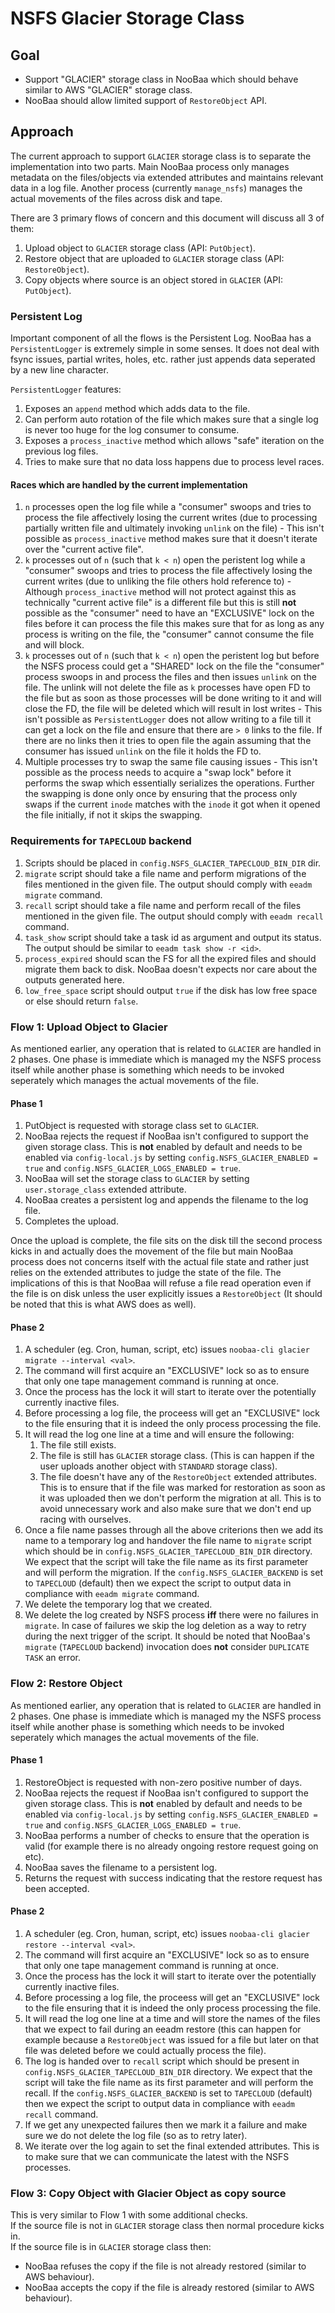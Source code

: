 # NSFS Glacier Storage Class

## Goal
- Support "GLACIER" storage class in NooBaa which should behave similar to AWS "GLACIER" storage class.
- NooBaa should allow limited support of `RestoreObject` API.

## Approach
The current approach to support `GLACIER` storage class is to separate the implementation into two parts.
Main NooBaa process only manages metadata on the files/objects via extended attributes and maintains relevant
data in a log file. Another process (currently `manage_nsfs`) manages the actual movements of the files across
disk and tape.

There are 3 primary flows of concern and this document will discuss all 3 of them:
1. Upload object to `GLACIER` storage class (API: `PutObject`).
2. Restore object that are uploaded to `GLACIER` storage class (API: `RestoreObject`).
3. Copy objects where source is an object stored in `GLACIER` (API: `PutObject`).

### Persistent Log
Important component of all the flows is the Persistent Log. NooBaa has a `PersistentLogger` is extremely simple in some senses. 
It does not deal with fsync issues, partial writes, holes, etc. rather just appends data seperated by a new line character.

`PersistentLogger` features:
1. Exposes an `append` method which adds data to the file.
2. Can perform auto rotation of the file which makes sure that a single log is never too huge for the
log consumer to consume.
3. Exposes a `process_inactive` method which allows "safe" iteration on the previous log files.
4. Tries to make sure that no data loss happens due to process level races.

#### Races which are handled by the current implementation
1. `n` processes open the log file while a "consumer" swoops and tries to process the file affectively losing the
current writes (due to processing partially written file and ultimately invoking `unlink` on the file) - This isn't
possible as `process_inactive` method makes sure that it doesn't iterate over the "current active file".
2. `k` processes out of `n` (such that `k < n`) open the peristent log while a "consumer" swoops and tries to process the
file affectively losing the current writes (due to unliking the file others hold reference to) - Although `process_inactive`
method will not protect against this as technically "current active file" is a different file but this is still **not**
possible as the "consumer" need to have an "EXCLUSIVE" lock on the files before it can process the file this makes sure
that for as long as any process is writing on the file, the "consumer" cannot consume the file and will block.
3. `k` processes out of `n` (such that `k < n`) open the peristent log but before the NSFS process could get a "SHARED" lock on
the file the "consumer" process swoops in and process the files and then issues `unlink` on the file. The unlink will
not delete the file as `k` processes have open FD to the file but as soon as those processes will be done writing to
it and will close the FD, the file will be deleted which will result in lost writes - This isn't possible as `PersistentLogger`
does not allow writing to a file till it can get a lock on the file and ensure that there are `> 0` links to the file.
If there are no links then it tries to open file the again assuming that the consumer has issued `unlink` on the file
it holds the FD to.
4. Multiple processes try to swap the same file causing issues - This isn't possible as the process needs to acquire
a "swap lock" before it performs the swap which essentially serializes the operations. Further the swapping is done only
once by ensuring that the process only swaps if the current `inode` matches with the `inode` it got when it opened the
file initially, if not it skips the swapping.

### Requirements for `TAPECLOUD` backend
1. Scripts should be placed in `config.NSFS_GLACIER_TAPECLOUD_BIN_DIR` dir.
2. `migrate` script should take a file name and perform migrations of the files mentioned in the given file. The output should comply with `eeadm migrate` command.
3. `recall` script should take a file name and perform recall of the files mentioned in the given file. The output should comply with `eeadm recall` command.
3. `task_show` script should take a task id as argument and output its status. The output should be similar to `eeadm task show -r <id>`.
4. `process_expired` should scan the FS for all the expired files and should migrate them back to disk. NooBaa doesn't expects nor care about the outputs generated here.
5. `low_free_space` script should output `true` if the disk has low free space or else should return `false`.

### Flow 1: Upload Object to Glacier
As mentioned earlier, any operation that is related to `GLACIER` are handled in 2 phases. One phase is immediate
which is managed my the NSFS process itself while another phase is something which needs to be invoked seperately
which manages the actual movements of the file.

#### Phase 1
1. PutObject is requested with storage class set to `GLACIER`.
2. NooBaa rejects the request if NooBaa isn't configured to support the given storage class. This is **not** enabled
by default and needs to be enabled via `config-local.js` by setting `config.NSFS_GLACIER_ENABLED = true` and `config.NSFS_GLACIER_LOGS_ENABLED = true`.
3. NooBaa will set the storage class to `GLACIER` by setting `user.storage_class` extended attribute.
4. NooBaa creates a persistent log and appends the filename to the log file.
5. Completes the upload.

Once the upload is complete, the file sits on the disk till the second process kicks in and actually does the movement
of the file but main NooBaa process does not concerns itself with the actual file state and rather just relies on the
extended attributes to judge the state of the file. The implications of this is that NooBaa will refuse a file read operation
even if the file is on disk unless the user explicitly issues a `RestoreObject` (It should be noted that this is what AWS
does as well).

#### Phase 2
1. A scheduler (eg. Cron, human, script, etc) issues `noobaa-cli glacier migrate --interval <val>`.
2. The command will first acquire an "EXCLUSIVE" lock so as to ensure that only one tape management command is running at once.
3. Once the process has the lock it will start to iterate over the potentially currently inactive files.
4. Before processing a log file, the proceess will get an "EXCLUSIVE" lock to the file ensuring that it is indeed the only
process processing the file.
5. It will read the log one line at a time and will ensure the following:
    1. The file still exists.
    2. The file is still has `GLACIER` storage class. (This is can happen if the user uploads another object with `STANDARD`
    storage class).
    3. The file doesn't have any of the `RestoreObject` extended attributes. This is to ensure that if the file was marked
    for restoration as soon as it was uploaded then we don't perform the migration at all. This is to avoid unnecessary
    work and also make sure that we don't end up racing with ourselves.
6. Once a file name passes through all the above criterions then we add its name to a temporary log and handover the file
name to `migrate` script which should be in `config.NSFS_GLACIER_TAPECLOUD_BIN_DIR` directory. We expect that the script will take the file name as its first parameter and will perform the migration. If the `config.NSFS_GLACIER_BACKEND` is set to `TAPECLOUD` (default) then we expect the script to output data in compliance with `eeadm migrate` command.
7. We delete the temporary log that we created.
8. We delete the log created by NSFS process **iff** there were no failures in `migrate`. In case of failures we skip the log 
deletion as a way to retry during the next trigger of the script. It should be noted that NooBaa's `migrate` (`TAPECLOUD` backend) invocation does **not** consider `DUPLICATE TASK` an error.

### Flow 2: Restore Object
As mentioned earlier, any operation that is related to `GLACIER` are handled in 2 phases. One phase is immediate
which is managed my the NSFS process itself while another phase is something which needs to be invoked seperately
which manages the actual movements of the file.

#### Phase 1
1. RestoreObject is requested with non-zero positive number of days.
2. NooBaa rejects the request if NooBaa isn't configured to support the given storage class. This is **not** enabled
by default and needs to be enabled via `config-local.js` by setting `config.NSFS_GLACIER_ENABLED = true` and `config.NSFS_GLACIER_LOGS_ENABLED = true`.
3. NooBaa performs a number of checks to ensure that the operation is valid (for example there is no already ongoing
restore request going on etc).
4. NooBaa saves the filename to a persistent log.
5. Returns the request with success indicating that the restore request has been accepted.

#### Phase 2
1. A scheduler (eg. Cron, human, script, etc) issues `noobaa-cli glacier restore --interval <val>`.
2. The command will first acquire an "EXCLUSIVE" lock so as to ensure that only one tape management command is running at once.
3. Once the process has the lock it will start to iterate over the potentially currently inactive files.
4. Before processing a log file, the proceess will get an "EXCLUSIVE" lock to the file ensuring that it is indeed the only
process processing the file.
5. It will read the log one line at a time and will store the names of the files that we expect to fail during an eeadm restore
(this can happen for example because a `RestoreObject` was issued for a file but later on that file was deleted before we could
actually process the file).
6. The log is handed over to `recall` script which should be present in `config.NSFS_GLACIER_TAPECLOUD_BIN_DIR` directory. We expect that the script will take the file name as its first parameter and will perform the recall. If the `config.NSFS_GLACIER_BACKEND` is set to `TAPECLOUD` (default) then we expect the script to output data in compliance with `eeadm recall` command.
7. If we get any unexpected failures then we mark it a failure and make sure we do not delete the log file (so as to retry later).
8. We iterate over the log again to set the final extended attributes. This is to make sure that we can communicate the latest with
the NSFS processes.

### Flow 3: Copy Object with Glacier Object as copy source
This is very similar to Flow 1 with some additional checks.  
If the source file is not in `GLACIER` storage class then normal procedure kicks in.  
If the source file is in `GLACIER` storage class then:
- NooBaa refuses the copy if the file is not already restored (similar to AWS behaviour).
- NooBaa accepts the copy if the file is already restored (similar to AWS behaviour).

